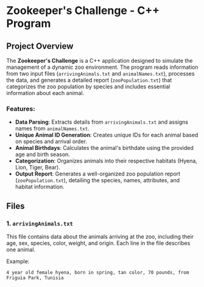 # Zookeeper's Challenge - C++ Program

## Project Overview

The **Zookeeper's Challenge** is a C++ application designed to simulate the management of a dynamic zoo environment. The program reads information from two input files (`arrivingAnimals.txt` and `animalNames.txt`), processes the data, and generates a detailed report (`zooPopulation.txt`) that categorizes the zoo population by species and includes essential information about each animal.

### Features:
- **Data Parsing**: Extracts details from `arrivingAnimals.txt` and assigns names from `animalNames.txt`.
- **Unique Animal ID Generation**: Creates unique IDs for each animal based on species and arrival order.
- **Animal Birthdays**: Calculates the animal's birthdate using the provided age and birth season.
- **Categorization**: Organizes animals into their respective habitats (Hyena, Lion, Tiger, Bear).
- **Output Report**: Generates a well-organized zoo population report (`zooPopulation.txt`), detailing the species, names, attributes, and habitat information.

## Files

### 1. `arrivingAnimals.txt`
This file contains data about the animals arriving at the zoo, including their age, sex, species, color, weight, and origin. Each line in the file describes one animal.

Example:
```plaintext
4 year old female hyena, born in spring, tan color, 70 pounds, from Friguia Park, Tunisia
